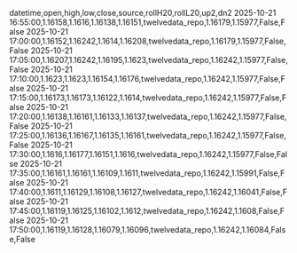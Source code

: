 datetime,open,high,low,close,source,rollH20,rollL20,up2,dn2
2025-10-21 16:55:00,1.16158,1.1616,1.16138,1.16151,twelvedata_repo,1.16179,1.15977,False,False
2025-10-21 17:00:00,1.16152,1.16242,1.1614,1.16208,twelvedata_repo,1.16179,1.15977,False,False
2025-10-21 17:05:00,1.16207,1.16242,1.16195,1.1623,twelvedata_repo,1.16242,1.15977,False,False
2025-10-21 17:10:00,1.1623,1.1623,1.16154,1.16176,twelvedata_repo,1.16242,1.15977,False,False
2025-10-21 17:15:00,1.16173,1.16173,1.16122,1.1614,twelvedata_repo,1.16242,1.15977,False,False
2025-10-21 17:20:00,1.16138,1.16161,1.16133,1.16137,twelvedata_repo,1.16242,1.15977,False,False
2025-10-21 17:25:00,1.16136,1.16167,1.16135,1.16161,twelvedata_repo,1.16242,1.15977,False,False
2025-10-21 17:30:00,1.1616,1.16177,1.16151,1.1616,twelvedata_repo,1.16242,1.15977,False,False
2025-10-21 17:35:00,1.16161,1.16161,1.16109,1.1611,twelvedata_repo,1.16242,1.15991,False,False
2025-10-21 17:40:00,1.1611,1.16129,1.16108,1.16127,twelvedata_repo,1.16242,1.16041,False,False
2025-10-21 17:45:00,1.16119,1.16125,1.16102,1.1612,twelvedata_repo,1.16242,1.1608,False,False
2025-10-21 17:50:00,1.16119,1.16128,1.16079,1.16096,twelvedata_repo,1.16242,1.16084,False,False
